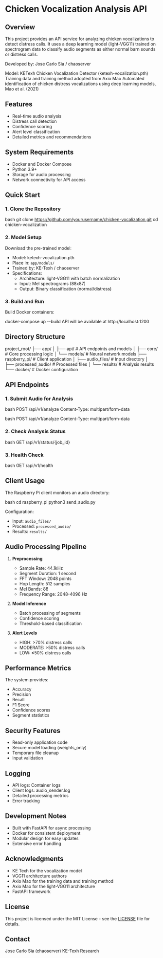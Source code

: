 # Chicken Vocalization Analysis API

## Overview
This project provides an API service for analyzing chicken vocalizations to detect distress calls. It uses a deep learning model (light-VGG11) trained on spectrogram data to classify audio segments as either normal barn sounds or distress calls.

Developed by: Jose Carlo Sia / chaoserver

Model: KETexh Chicken Vocalization Detector (ketexh-vocalization.pth)
Training data and training method adopted from Axio Mao Automated identification of chicken distress vocalizations using deep learning models, Mao et al. (2021) 

## Features
- Real-time audio analysis
- Distress call detection
- Confidence scoring
- Alert level classification
- Detailed metrics and recommendations

## System Requirements
- Docker and Docker Compose
- Python 3.9+
- Storage for audio processing
- Network connectivity for API access

## Quick Start

### 1. Clone the Repository 

bash
git clone https://github.com/yourusername/chicken-vocalization.git
cd chicken-vocalization


### 2. Model Setup
Download the pre-trained model:
- Model: ketexh-vocalization.pth
- Place in: `app/models/`
- Trained by: KE-Texh / chaoserver
- Specifications:
  - Architecture: light-VGG11 with batch normalization
  - Input: Mel spectrograms (88x87)
  - Output: Binary classification (normal/distress)

### 3. Build and Run

Build Docker containers:

docker-compose up --build
API will be available at http://localhost:1200

## Directory Structure

project_root/
├── app/
│ ├── api/ # API endpoints and models
│ ├── core/ # Core processing logic
│ └── models/ # Neural network models
├── raspberry_pi/ # Client application
│ ├── audio_files/ # Input directory
│ ├── processed_audio/ # Processed files
│ └── results/ # Analysis results
└── docker/ # Docker configuration

## API Endpoints

### 1. Submit Audio for Analysis

bash
POST /api/v1/analyze
Content-Type: multipart/form-data

bash
POST /api/v1/analyze
Content-Type: multipart/form-data

### 2. Check Analysis Status

bash
GET /api/v1/status/{job_id}

### 3. Health Check

bash
GET /api/v1/health

## Client Usage
The Raspberry Pi client monitors an audio directory:

bash
cd raspberry_pi
python3 send_audio.py


Configuration:
- Input: `audio_files/`
- Processed: `processed_audio/`
- Results: `results/`

## Audio Processing Pipeline

1. **Preprocessing**
   - Sample Rate: 44.1kHz
   - Segment Duration: 1 second
   - FFT Window: 2048 points
   - Hop Length: 512 samples
   - Mel Bands: 88
   - Frequency Range: 2048-4096 Hz

2. **Model Inference**
   - Batch processing of segments
   - Confidence scoring
   - Threshold-based classification

3. **Alert Levels**
   - HIGH: >70% distress calls
   - MODERATE: >50% distress calls
   - LOW: ≤50% distress calls

## Performance Metrics
The system provides:
- Accuracy
- Precision
- Recall
- F1 Score
- Confidence scores
- Segment statistics

## Security Features
- Read-only application code
- Secure model loading (weights_only)
- Temporary file cleanup
- Input validation

## Logging
- API logs: Container logs
- Client logs: audio_sender.log
- Detailed processing metrics
- Error tracking

## Development Notes
- Built with FastAPI for async processing
- Docker for consistent deployment
- Modular design for easy updates
- Extensive error handling

## Acknowledgments
- KE Texh for the vocalization model
- VGG11 architecture authors
- Axio Mao for the training data and training method
- Axio Mao for the light-VGG11 architecture
- FastAPI framework

## License
This project is licensed under the MIT License - see the [LICENSE](LICENSE) file for details.

## Contact
Jose Carlo Sia (chaoserver)
KE-Texh Research



